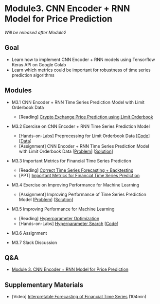 # Module3. CNN Encoder + RNN Model for Price Prediction

*Will be released after Module2*

## Goal
- Learn how to implement CNN Encoder + RNN models using Tensorflow Keras API on Google Colab 
- Learn which metrics could be important for robustness of time series prediction algorithms 

## Modules
- M3.1 CNN Encoder + RNN Time Series Prediction Model with Limit Orderbook Data
    - [Reading] [Crypto Exchange Price Prediction using Limit Orderbook](https://drive.google.com/open?id=16pyp7s8_pJlsd7wJSmXDYADudnIAshGi)

- M3.2 Exercise on CNN Encoder + RNN Time Series Prediction Model
    - [Hands-on-Labs] Preprocessing for Limit Orderbook Data [[Code](https://colab.research.google.com/drive/12LwTy7le04wR_lsG3LHt4nJOGSn3H03A)] [[Data](https://drive.google.com/open?id=1_GXzTuyIopvkkOeCxHanVZKa0tKclD6F)]
    - [Assignment] CNN Encoder + RNN Time Series Prediction Model with Limit Orderbook Data [[Problem](https://colab.research.google.com/drive/1YpcHJ6yKSPOCcz9hfA1wZyewIYN-Sq-n)] [[Solution](https://colab.research.google.com/drive/1ZyaU2EK5fjFmTrnI5M7ZkzvNSCh4NoZE)]

- M3.3 Important Metrics for Financial Time Series Prediction
    - [Reading] [Correct Time Series Forecasting + Backtesting](https://medium.com/machine-learning-world/neural-networks-for-algorithmic-trading-1-2-correct-time-series-forecasting-backtesting-9776bfd9e589)
    - [PPT] [Important Metrics for Financial Time Series Prediction](https://drive.google.com/open?id=1ii67rBu-ogMKmQfQcm8e2Ftsxkv63ut5)

- M3.4 Exercise on Improving Performance for Machine Learning
    - [Assignment] Improving Performance of Time Series Prediction Model [[Problem](https://colab.research.google.com/drive/1wsUOTqoaBdTqHi-6AixQO_b7YnwZrM1V)] [[Solution](https://colab.research.google.com/drive/1yR2RdlfpZJN5dstmYmpDyKuWMYuVqsSL)]

- M3.5 Improving Performance for Machine Learning
    - [Reading] [Hyperparameter Optimization](https://medium.com/machine-learning-world/neural-networks-for-algorithmic-trading-hyperparameters-optimization-cb2b4a29b8ee)
    - [Hands-on-Labs] [Hyperparameter Search](https://drive.google.com/open?id=14yYDD_VAO9sNwU9ohxDNoUJSn9PSn9NB) [[Code](https://colab.research.google.com/drive/1OAPPCs_zKLXHXQ6KacdwrRBhwl0DZKr4)]
    
- M3.6 Assignment
- M3.7 Slack Discussion

## Q&A
- [Module 3. CNN Encoder + RNN Model for Price Prediction](../Q&A/Module3.md)

## Supplementary Materials
- [Video] [Interpretable Forecasting of Financial Time Series](https://youtu.be/gX8gyri8E28?t=107) (104min)